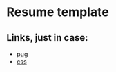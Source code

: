 # Resume template

## Links, just in case:

* [pug](https://itnext.io/webpack-4-write-pug-templates-c24e5ea07317)
* [css](https://medium.com/a-beginners-guide-for-webpack-2/webpack-loaders-css-and-sass-2cc0079b5b3a)
